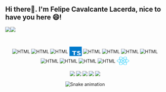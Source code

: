 ## Hi there👋. I'm Felipe Cavalcante Lacerda, nice to have you here 😄!  

<div align="center" style="display: flex; flex-direction: row;">
 <img class="img" src="https://github-readme-stats.vercel.app/api?username=Felpasw&hide_border=true&bg_color=00000000&title_color=71A40&text_color=FFFFFF&icon_color=F085F2&show_icons=true" />
 <img class="img" src="https://github-readme-stats.vercel.app/api/top-langs/?username=Felpasw&layout=compact&hide_border=true&title_color=71A40&bg_color=00000000" />
</div>

  ##
  
 <div align="center" witdh="100%" >
<div style="align-self: center" ><br>
  <img align="center" alt="HTML" height="30" width="40" src="https://cdn.jsdelivr.net/gh/devicons/devicon/icons/html5/html5-original.svg">
  <img align="center" alt="HTML" height="30" width="40" src="https://cdn.jsdelivr.net/gh/devicons/devicon/icons/css3/css3-original.svg">
  <img align="center" alt="HTML" height="30" width="40" src="https://cdn.jsdelivr.net/gh/devicons/devicon/icons/javascript/javascript-original.svg">
    <img align="center" alt="HTML" height="30" width="40" src="https://raw.githubusercontent.com/devicons/devicon/master/icons/typescript/typescript-plain.svg">
    <img align="center" alt="HTML" height="30" width="40" src="https://cdn.jsdelivr.net/gh/devicons/devicon/icons/nodejs/nodejs-original.svg">
  <img align="center" alt="HTML" height="30" width="40" src="https://cdn.jsdelivr.net/gh/devicons/devicon/icons/python/python-original.svg"> 
  <img align="center" alt="HTML" height="30" width="40" src="https://cdn.jsdelivr.net/gh/devicons/devicon/icons/mysql/mysql-original.svg">
   <img align="center" alt="HTML" height="30" width="40" src="https://cdn.jsdelivr.net/gh/devicons/devicon/icons/mongodb/mongodb-original.svg">
  
  <img align="center" alt="HTML" height="30" width="40" src="https://cdn.jsdelivr.net/gh/devicons/devicon/icons/nextjs/nextjs-original.svg">
    <img align="center" alt="HTML" height="30" width="40" src="https://cdn.jsdelivr.net/gh/devicons/devicon/icons/c/c-original.svg">
  <img align="center" alt="HTML" height="30" width="40" src="https://cdn.jsdelivr.net/gh/devicons/devicon/icons/csharp/csharp-original.svg">
    <img align="center" alt="HTML" height="30" width="40" src="https://cdn.jsdelivr.net/gh/devicons/devicon/icons/postgresql/postgresql-original.svg">
  <img align="center" alt="HTML" height="30" width="40" src="https://raw.githubusercontent.com/devicons/devicon/master/icons/react/react-original.svg">
</div>
  <br>
<div> 
  <a href="https://instagram.com/lilfeefdude" target="_blank"><img src="https://img.shields.io/badge/-Instagram-%23E4405F?style=for-the-badge&logo=instagram&logoColor=white" target="_blank"></a>
  <a href = "mailto:felipecavalcantelacerda@hotmail.com?subject=Olá Felipe!&body=Gostaria de conversar com você..."><img src="https://img.shields.io/badge/-EMAIL-%23333?style=for-the-badge&logo=gmail&logoColor=white" target="_blank"></a>
  <a href="https://www.linkedin.com/in/felipe-cavalcante-lacerda-15639b232/" target="_blank"><img src="https://img.shields.io/badge/-LinkedIn-%230077B5?style=for-the-badge&logo=linkedin&logoColor=white" target="_blank"></a> 
   <a href="wa.me/5541987877048" target="_blank"><img src="https://img.shields.io/badge/WhatsApp-25D366?style=for-the-badge&logo=whatsapp&logoColor=white" target="_blank"></a>
 <a href="https://twitter.com/lilfeef" target="_blank"><img src="https://img.shields.io/badge/Twitter-1DA1F2?style=for-the-badge&logo=twitter&logoColor=white" target="_blank"></a>
</div>


 ![Snake animation](https://github.com/JDamazio/JDamazio/blob/output/github-contribution-grid-snake.svg)
